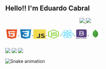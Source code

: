 ## Hello!! I'm Eduardo Cabral 

<div align="center">
  <a href="https://github.com/eduardocabral941">
  <img height="48%" src="https://github-readme-stats.vercel.app/api?username=eduardocabral941&show_icons=true&theme=vue&include_all_commits=true&count_private=true"/>
  <img height="48%" src="https://github-readme-stats.vercel.app/api/top-langs/?username=eduardocabral941&layout=compact&langs_count=7&theme=vue"/>
</div>
  
<div style="display: inline_block"><br>
  <img align="center" alt="edu-HTML" height="30" width="40" src="https://github.com/devicons/devicon/blob/master/icons/html5/html5-original.svg">
  <img align="center" alt="edu-CSS" height="30" width="40" src="https://github.com/devicons/devicon/blob/master/icons/css3/css3-original.svg">
  <img align="center" alt="edu-Js" height="30" width="40" src="https://github.com/devicons/devicon/blob/master/icons/javascript/javascript-original.svg">
  <img align="center" alt="edu-nodejs" height="30" width="40" src="https://github.com/devicons/devicon/blob/master/icons/nodejs/nodejs-original.svg">
  <img align="center" alt="edu-React" height="30" width="40" src="https://github.com/devicons/devicon/blob/master/icons/react/react-original.svg">
  <img align="center" alt="edu-boost" height="30" width="40" src="https://github.com/devicons/devicon/blob/master/icons/bootstrap/bootstrap-plain-wordmark.svg">
  <img align="center" alt="edu-mongo" height="30" width="40" src="https://github.com/devicons/devicon/blob/master/icons/mongodb/mongodb-original.svg">
</div>  
  
  ##
  
  <div> 
 <a href = "mailto:contatoeduardocabrall@gmail.com"><img src="https://img.shields.io/badge/-Gmail-%23333?style=for-the-badge&logo=gmail&logoColor=white" target="_blank"></a>
 <a href="https://www.linkedin.com/in/eduardo-cabral941/" target="_blank"><img src="https://img.shields.io/badge/-LinkedIn-%230077B5?style=for-the-badge&logo=linkedin&logoColor=white" target="_blank"></a> 
 <a href="https://t.me/eduardocabral941" target="_blank"><img src="https://img.shields.io/badge/Telegram-2CA5E0?style=for-the-badge&logo=telegram&logoColor=white"></a> 
    
 ![Snake animation](https://github.com/eduardocabral941/eduardocabral941/blob/output/github-contribution-grid-snake.svg)

</div>
